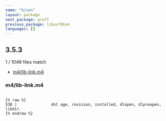 ```yaml
---
name: "bison"
layout: package
next_package: groff
previous_package: libxxf86vm
languages: []
---
```

## 3.5.3
1 / 1046 files match

 - [m4/lib-link.m4](#m4lib-linkm4)

### m4/lib-link.m4

```

{% raw %}
538 |               dnl age, revision, installed, dlopen, dlpreopen, libdir.
{% endraw %}

```